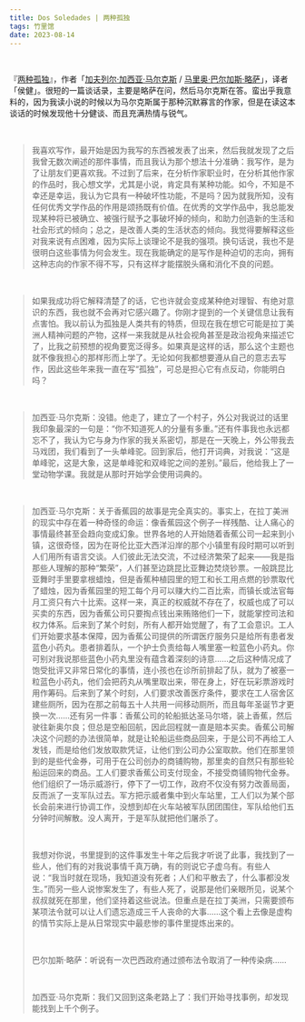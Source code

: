 ```yaml
---
title: Dos Soledades | 两种孤独
tags: 竹里馆
date: 2023-08-14
---
```


<br/>

『[两种孤独](https://book.douban.com/subject/36315505/?_dtcc=1)』，作者「[加夫列尔·加西亚·马尔克斯](https://book.douban.com/search/加夫列尔·加西亚·马尔克斯) / [马里奥·巴尔加斯·略萨](https://book.douban.com/author/4540899)」，译者「侯健」。很短的一篇谈话录，主要是略萨在问，然后马尔克斯在答。蛮出乎我意料的，因为我读小说的时候以为马尔克斯属于那种沉默寡言的作家，但是在读这本谈话的时候发现他十分健谈、而且充满热情与锐气。

<br/>

> 我喜欢写作，最开始是因为我写的东西被发表了出来，然后我就发现了之后我曾无数次阐述的那件事情，而且我认为那个想法十分准确：我写作，是为了让朋友们更喜欢我。不过到了后来，在分析作家职业时，在分析其他作家的作品时，我心想文学，尤其是小说，肯定具有某种功能。如今，不知是不幸还是幸运，我认为它具有一种破坏性功能，不是吗？因为就我所知，没有任何优秀文学作品的作用是颂扬既有价值。在优秀的文学作品中，我总能发现某种将已被确立、被强行赋予之事破坏掉的倾向，和助力创造新的生活和社会形式的倾向；总之，是改善人类的生活状态的倾向。我觉得要解释这些对我来说有点困难，因为实际上谈理论不是我的强项。换句话说，我也不是很明白这些事情为何会发生。现在我能确定的是写作是种迫切的志向，拥有这种志向的作家不得不写，只有这样才能摆脱头痛和消化不良的问题。

<br/>

> 如果我成功将它解释清楚了的话，它也许就会变成某种绝对理智、有绝对意识的东西，我也就不会再对它感兴趣了。你刚才提到的一个关键信息让我有点害怕。我以前认为孤独是人类共有的特质，但现在我在想它可能是拉丁美洲人精神问题的产物，这样一来我就是从社会视角甚至是政治视角来描述它了，比我之前预想的视角要宽泛得多。如果真是这样的话，那么这个主题也就不像我担心的那样形而上学了。无论如何我都想要遵从自己的意志去写作，因此这些年来我一直在写“孤独”，可总是担心它有点反动，你能明白吗？

<br/>

> 加西亚·马尔克斯：没错。他走了，建立了一个村子，外公对我说过的话里我印象最深的一句是：“你不知道死人的分量有多重。”还有件事我也永远都忘不了，我认为它与身为作家的我关系密切，那是在一天晚上，外公带我去马戏团，我们看到了一头单峰驼。回到家后，他打开词典，对我说：“这是单峰驼，这是大象，这是单峰驼和双峰驼之间的差别。”最后，他给我上了一堂动物学课。我就是从那时开始学会使用词典的。

<br/>

> 加西亚·马尔克斯：关于香蕉园的故事是完全真实的。事实上，在拉丁美洲的现实中存在着一种奇怪的命运：像香蕉园这个例子一样残酷、让人痛心的事情最终甚至会趋向变成幻象。世界各地的人开始随着香蕉公司一起来到小镇，这很奇怪，因为在哥伦比亚大西洋沿岸的那个小镇里有段时期可以听到人们用所有语言交谈。人们彼此无法交流，不过经济繁荣了起来——我是指那些人理解的那种“繁荣”，人们甚至边跳昆比亚舞边焚烧钞票。一般跳昆比亚舞时手里要拿根蜡烛，但是香蕉种植园里的短工和长工用点燃的钞票取代了蜡烛，因为香蕉园里的短工每个月可以赚大约二百比索，而镇长或法官每月工资只有六十比索。这样一来，真正的权威就不存在了，权威也成了可以买卖的东西，因为香蕉公司只要掏点钱出来贿赂他们一下，就能掌控司法和权力体系。后来到了某个时刻，所有人都开始觉醒了，有了工会意识。工人们开始要求基本保障，因为香蕉公司提供的所谓医疗服务只是给所有患者发蓝色小药丸。患者排着队，一个护士负责给每人嘴里塞一粒蓝色小药丸。你可别对我说那些蓝色小药丸里没有蕴含着深刻的诗意……之后这种情况成了饱受批评又非常日常化的事情，连小孩也在诊所前排起了队，就为了被塞一粒蓝色小药丸，他们会把药丸从嘴里取出来，带在身上，好在玩彩票游戏时用作筹码。后来到了某个时刻，人们要求改善医疗条件，要求在工人宿舍区建些厕所，因为在那之前每五十人共用一间移动厕所，而且每年圣诞节才更换一次……还有另一件事：香蕉公司的轮船抵达圣马尔塔，装上香蕉，然后驶往新奥尔良；但总是空船回航，因此回程就一直是赔本买卖。香蕉公司解决这个问题的办法很简单，就是让轮船运些商品回来，于是公司不再给工人发钱，而是给他们发放取款凭证，让他们到公司办公室取款。他们在那里领到的是些代金券，可用于在公司创办的商铺购物，那里卖的自然只有那些轮船运回来的商品。工人们要求香蕉公司支付现金，不接受商铺购物代金券。他们组织了一场示威游行，停下了一切工作，政府不仅没有努力改善局面，反而派了一支军队过去。军方把示威者集中到火车站里，工人们以为某个部长会前来进行协调工作，没想到却在火车站被军队团团围住，军队给他们五分钟时间解散。没人离开，于是军队就把他们屠杀了。
>
> <br/>
>
> 我想对你说，书里提到的这件事发生十年之后我才听说了此事，我找到了一些人，他们有的对我说事情千真万确，有的则说它子虚乌有。有些人说：“我当时就在现场，我知道没有死者；人们和平散去了，什么事都没发生。”而另一些人说惨案发生了，有些人死了，说那是他们亲眼所见，说某个叔叔就死在那里，他们坚持着这些说法。但重点是在拉丁美洲，只需要颁布某项法令就可以让人们遗忘造成三千人丧命的大事……这个看上去像是虚构的情节实际上是从日常现实中最悲惨的事件里提炼出来的。
>
> <br/>
>
> 巴尔加斯·略萨：听说有一次巴西政府通过颁布法令取消了一种传染病……
>
> <br/>
>
> 加西亚·马尔克斯：我们又回到这条老路上了：我们开始寻找事例，却发现能找到上千个例子。

<br/>